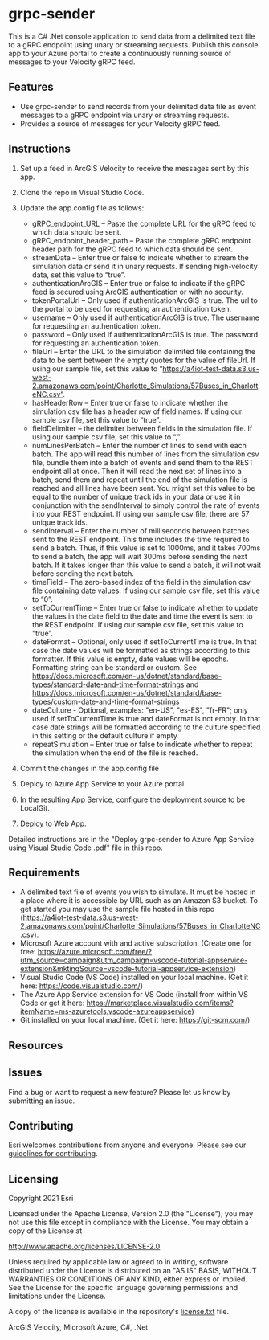 # grpc-sender
This is a C# .Net console application to send data from a delimited text file to a gRPC endpoint using unary or streaming requests. Publish this console app to your Azure portal to create a continuously running source of messages to your Velocity gRPC feed.


## Features
* Use grpc-sender to send records from your delimited data file as event messages to a gRPC endpoint via unary or streaming requests. 
* Provides a source of messages for your Velocity gRPC feed.

## Instructions

1. Set up a feed in ArcGIS Velocity to receive the messages sent by this app.
2. Clone the repo in Visual Studio Code.
3. Update the app.config file as follows:

    -	gRPC_endpoint_URL – Paste the complete URL for the gRPC feed to which data should be sent.
    -	gRPC_endpoint_header_path – Paste the complete gRPC endpoint header path for the gRPC feed to which data should be sent.
    -	streamData – Enter true or false to indicate whether to stream the simulation data or send it in unary requests. If sending high-velocity data, set this value to “true”.
    -	authenticationArcGIS – Enter true or false to indicate if the gRPC feed is secured using ArcGIS authentication or with no security.
    -	tokenPortalUrl – Only used if authenticationArcGIS is true. The url to the portal to be used for requesting an authentication token.
    -	username – Only used if authenticationArcGIS is true. The username for requesting an authentication token.
    -	password – Only used if authenticationArcGIS is true. The password for requesting an authentication token.
    -	fileUrl – Enter the URL to the simulation delimited file containing the data to be sent between the empty quotes for the value of fileUrl. If using our sample file, set this value to “https://a4iot-test-data.s3.us-west-2.amazonaws.com/point/Charlotte_Simulations/57Buses_in_CharlotteNC.csv”.
    -	hasHeaderRow – Enter true or false to indicate whether the simulation csv file has a header row of field names. If using our sample csv file, set this value to “true”.
    -	fieldDelimiter – the delimiter between fields in the simulation file. If using our sample csv file, set this value to “,”.
    -	numLinesPerBatch – Enter the number of lines to send with each batch. The app will read this number of lines from the simulation csv file, bundle them into a batch of events and send them to the REST endpoint all at once. Then it will read the next set of lines into a batch, send them and repeat until the end of the simulation file is reached and all lines have been sent. You might set this value to be equal to the number of unique track ids in your data or use it in conjunction with the sendInterval to simply control the rate of events into your REST endpoint. If using our sample csv file, there are 57 unique track ids.
    -	sendInterval – Enter the number of milliseconds between batches sent to the REST endpoint. This time includes the time required to send a batch. Thus, if this value is set to 1000ms, and it takes 700ms to send a batch, the app will wait 300ms before sending the next batch. If it takes longer than this value to send a batch, it will not wait before sending the next batch.
    -	timeField – The zero-based index of the field in the simulation csv file containing date values. If using our sample csv file, set this value to “0”.
    -	setToCurrentTime – Enter true or false to indicate whether to update the values in the date field to the date and time the event is sent to the REST endpoint. If using our sample csv file, set this value to “true”. 
    -	dateFormat – Optional, only used if setToCurrentTime is true. In that case the date values will be formatted as strings according to this formatter. If this value is empty, date values will be epochs. Formatting string can be standard or custom. See https://docs.microsoft.com/en-us/dotnet/standard/base-types/standard-date-and-time-format-strings and https://docs.microsoft.com/en-us/dotnet/standard/base-types/custom-date-and-time-format-strings
    -	dateCulture - Optional, examples: "en-US", "es-ES", "fr-FR"; only used if setToCurrentTime is true and dateFormat is not empty. In that case date strings will be formatted according to the culture specified in this setting or the default culture if empty
    -	repeatSimulation – Enter true or false to indicate whether to repeat the simulation when the end of the file is reached.

4. Commit the changes in the app.config file
5. Deploy to Azure App Service to your Azure portal.
6. In the resulting App Service, configure the deployment source to be LocalGit.
7. Deploy to Web App.

Detailed instructions are in the "Deploy grpc-sender to Azure App Service using Visual Studio Code .pdf" file in this repo.

## Requirements

* A delimited text file of events you wish to simulate. It must be hosted in a place where it is accessible by URL such as an Amazon S3 bucket. To get started you may use the sample file hosted in this repo (https://a4iot-test-data.s3.us-west-2.amazonaws.com/point/Charlotte_Simulations/57Buses_in_CharlotteNC.csv).
* Microsoft Azure account with and active subscription. (Create one for free: https://azure.microsoft.com/free/?utm_source=campaign&utm_campaign=vscode-tutorial-appservice-extension&mktingSource=vscode-tutorial-appservice-extension)
* Visual Studio Code (VS Code) installed on your local machine. (Get it here: https://code.visualstudio.com/)
* The Azure App Service extension for VS Code (install from within VS Code or get it here: https://marketplace.visualstudio.com/items?itemName=ms-azuretools.vscode-azureappservice)
* Git installed on your local machine. (Get it here: https://git-scm.com/)


## Resources


## Issues

Find a bug or want to request a new feature?  Please let us know by submitting an issue.

## Contributing

Esri welcomes contributions from anyone and everyone. Please see our [guidelines for contributing](https://github.com/esri/contributing).

## Licensing
Copyright 2021 Esri

Licensed under the Apache License, Version 2.0 (the "License");
you may not use this file except in compliance with the License.
You may obtain a copy of the License at

   http://www.apache.org/licenses/LICENSE-2.0

Unless required by applicable law or agreed to in writing, software
distributed under the License is distributed on an "AS IS" BASIS,
WITHOUT WARRANTIES OR CONDITIONS OF ANY KIND, either express or implied.
See the License for the specific language governing permissions and
limitations under the License.

A copy of the license is available in the repository's [license.txt]( https://github.com/kengorton/event-hub-sender/blob/master/license.txt) file.

ArcGIS Velocity, Microsoft Azure, C#, .Net
